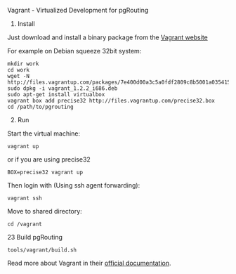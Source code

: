 
Vagrant - Virtualized Development for pgRouting


1. Install

Just download and install a binary package from the [Vagrant website](http://docs.vagrantup.com/v2/installation/)

For example on Debian squeeze 32bit system:

```
mkdir work
cd work
wget -N http://files.vagrantup.com/packages/7e400d00a3c5a0fdf2809c8b5001a035415a607b/vagrant_1.2.2_i686.deb
sudo dpkg -i vagrant_1.2.2_i686.deb
sudo apt-get install virtualbox
vagrant box add precise32 http://files.vagrantup.com/precise32.box
cd /path/to/pgrouting
```

2. Run 

Start the virtual machine:

```
vagrant up
```

or if you are using precise32

```
BOX=precise32 vagrant up
```

Then login with (Using ssh agent forwarding):

```
vagrant ssh
```

Move to shared directory:

```
cd /vagrant
```


23 Build pgRouting

```
tools/vagrant/build.sh
```

Read more about Vagrant in their [official documentation](http://docs.vagrantup.com).
